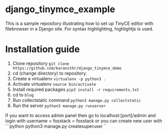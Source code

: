 # django_tinymce_example
This is a sample repository illustrating how to set up TinyCE editor with filebrowser in a Django site. For syntax highlighting, highlightjs is used.


# Installation guide

1) Clone repository ```git clone https://github.com/karansthr/django_tinymce_demo ```
2) cd (change directory) to repository. 
3) Create a virtualenv ``` virtualenv -p python3 . ```
4) Activate virtualenv ``` source bin/activate  ```
5) Install required packages ``` pip3 install -r requirements.txt  ```
6) cd to ```blog ``` 
7) Run collectstatic command  ``` python3 manage.py collectstatic  ```
8) Run the server ``` python3 manage.py runserver  ```

If you want to access admin panel then go to localhost:[port]/admin and login with username = fosstack = fosstack 
or you can create new user with ```python python3  manage.py createsuperuser ``
